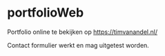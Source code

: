 # portfolioWeb

Portfolio online te bekijken op https://timvanandel.nl/

Contact formulier werkt en mag uitgetest worden.
